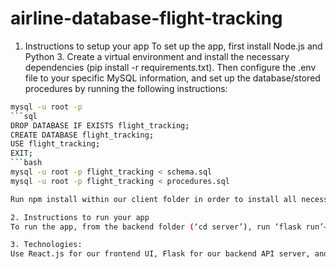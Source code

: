 # airline-database-flight-tracking

1. Instructions to setup your app
To set up the app, first install Node.js and Python 3. Create a virtual environment and install the necessary dependencies (pip install -r requirements.txt). Then configure the .env file to your specific MySQL information, and set up the database/stored procedures by running the following instructions:


```bash
mysql -u root -p
```sql
DROP DATABASE IF EXISTS flight_tracking;
CREATE DATABASE flight_tracking;
USE flight_tracking;
EXIT;
```bash
mysql -u root -p flight_tracking < schema.sql
mysql -u root -p flight_tracking < procedures.sql

Run npm install within our client folder in order to install all necessary dependencies.

2. Instructions to run your app
To run the app, from the backend folder (‘cd server’), run ‘flask run’–a flask API server will be started on localhost:5002. Then run the app using python app.py. From the client folder (‘cd client’), run ‘npm start’, which will start up React on localhost:3000.

3. Technologies:
Use React.js for our frontend UI, Flask for our backend API server, and MySQL as our relational database. Flask helped handle interacting with the database and routing requests. By creating forms and views using React, I incorporated each stored procedure into the frontend.
